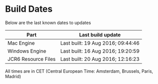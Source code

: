 # Build Dates

Below are the last known dates to updates

Part | Last build update
-----|-----
Mac Engine | Last built: 19 Aug 2016; 09:44:46
Windows Engine | Last built: 16 Aug 2016; 19:20:59
JCR6 Resource Files | Last built: 20 Aug 2016; 12:16:23
All times are in CET (Central European Time: Amsterdam, Brussels, Paris, Madrid)



